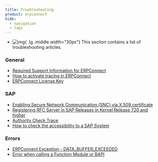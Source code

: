 ```yaml
---
title: Troubleshooting
product: erpconnect
hide:
  - navigation
  - tags
---
```


<div class="grid cards" markdown>

-   ![img](site:assets/images/logos/theo-thumbs.png){ .lg .middle width="30px"} This section contains a list of troubleshooting articles.

</div>

### General

<div class="mdx-columns" markdown>

- [Required Support Information for ERPConnect](https://support.theobald-software.com/helpdesk/KB/View/15002-required-support-information-for-erpconnect)
- [How to activate tracing in ERPConnect](https://support.theobald-software.com/helpdesk/KB/View/13733-how-to-activate-tracing-in-erpconnect)
- [ERPConnect License Key](https://support.theobald-software.com/helpdesk/KB/View/13729-erpconnect-license-key)

</div>

### SAP

<div class="mdx-columns" markdown>

- [Enabling Secure Network Communication (SNC) via X.509 certificate](https://support.theobald-software.com/helpdesk/KB/View/13349-enabling-secure-network-communication-snc-via-x-509-certificate)
- [Registering RFC Server in SAP Releases in Kernel Release 720 and higher](https://support.theobald-software.com/helpdesk/KB/View/13348-registering-rfc-server-in-sap-releases-in-kernel-release-720-and-higher)
- [Authority Check Trace](https://support.theobald-software.com/helpdesk/KB/View/13799-authority-check-trace)
- [How to check the accessibility to a SAP System](https://support.theobald-software.com/helpdesk/KB/View/13350-how-to-check-the-accessibility-to-a-sap-system)

</div>

### Errors

<div class="mdx-columns" markdown>

- [ERPConnect Exception - DATA_BUFFER_EXCEEDED](https://support.theobald-software.com/helpdesk/KB/View/13731-erpconnect-exception-data-buffer-exceeded)
- [Error when calling a Function Module or BAPI](https://support.theobald-software.com/helpdesk/KB/View/13730-error-when-calling-a-function-module-or-bapi)

</div>